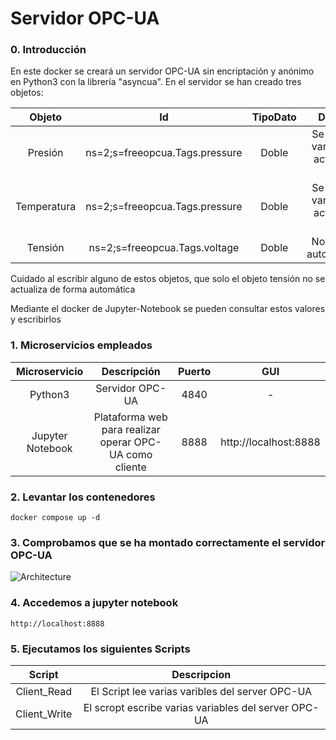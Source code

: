 # Servidor OPC-UA

### 0. Introducción

En este docker se creará un servidor OPC-UA sin encriptación y anónimo en Python3 con la librería "asyncua". En el servidor se han creado tres objetos:

| Objeto | Id | TipoDato | Descripción | 
| :----: | :----: | :----: | :----: |  
| Presión | ns=2;s=freeopcua.Tags.pressure | Doble | Se trata de una variable que se actualiza cada segundo |
| Temperatura | ns=2;s=freeopcua.Tags.pressure | Doble | Se trata de una variable que se actualiza cada segundo |
| Tensión | ns=2;s=freeopcua.Tags.voltage | Doble |No se actualiza automáticamente |

Cuidado al escribir alguno de estos objetos, que solo el objeto tensión no se actualiza de forma automática


Mediante el docker de Jupyter-Notebook se pueden consultar estos valores y escribirlos

### 1. Microservicios empleados

| Microservicio      | Descripción | Puerto | GUI |
| :----:             |    :----:   |    :----:   |   :----:   |
| Python3    | Servidor OPC-UA        | 4840 | - |
| Jupyter Notebook   | Plataforma web para realizar operar OPC-UA como cliente  | 8888 | http://localhost:8888 |


### 2. Levantar los contenedores
```docker compose up -d```

### 3. Comprobamos que se ha montado correctamente el servidor OPC-UA

![Architecture](pantallazo.png)

### 4. Accedemos a jupyter notebook

```http://localhost:8888```

### 5. Ejecutamos los siguientes Scripts

| Script      | Descripcion | 
| :----:             |    :----:   |
| Client_Read    | El Script lee varias varibles del server OPC-UA       | 
| Client_Write   | El scropt escribe varias variables del server OPC-UA       |
